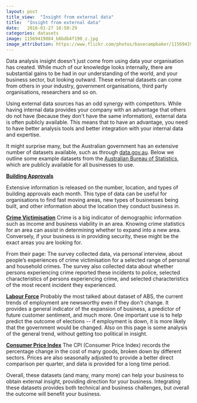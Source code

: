 ```yaml
---
layout: post
title_view:  "Insight from external data"
title:  "Insight from external data"
date:   2016-01-27 16:50:29
categories: datasets
image: 11569419884_b6bdb4f190_z.jpg
image_attribution: https://www.flickr.com/photos/basecampbaker/11569419884/in/photolist-iCmisC-7atAQ2-pqr1q3-qt42vv-ambP6n-4RVir8-sb7CAv-ameEWW-ambQJ2-ambRn6-ambNCa-ambPjH-ambTha-ameAGA-oRf4hY-mUPYaJ-mUPovu-ntD93R-9vsYzJ-69JUNw-6XCMps-6Cd2sQ-bziPrN-7xLCco-iCmZDZ-pYToyM-qbWuqP-psQehy-qdzRHA-nFDd3q-ebUs29-9m5BhQ-goGDXM-mWxSSD-69DQdx-69J5wG-69J3SA-69J33y-69DSPg-69HVAy-o7WQCT-mUPWuj-sJsPKS-7xLCsC-7xGUZ2-69JVwu-69DVpg-69DW86-69Dy2H-69J1tw
---
```

<Title> Insight from external data </title>

Data analysis insight doesn't just come from using data your organisation has created.
While much of our knowledge looks internally, there are substantial gains to be had in our understanding of the world, and your business sector, but looking outward.
These external datasets can come from others in your industry, government organisations, third party organisations, researchers and so on.

Using external data sources has an odd synergy with competitors.
While having internal data provides your company with an advantage that others do not have (because they don't have the same information), external data is often publicly available.
This means that to have an advantage, you need to have better analysis tools and better integration with your internal data and expertise.

It might surprise many, but the Australian government has an extensive number of datasets available, such as through [data.gov.au](http://data.gov.au).
Below we outline some example datasets from the [Australian Bureau of Statistics](http://www.abs.gov.au/), which are publicly available for all businesses to use.


<a href="http://www.abs.gov.au/ausstats/abs@.nsf/mf/8731.0"><b>Building Approvals</b></a>

Extensive information is released on the number, location, and types of building approvals each month.
This type of data can be useful for organisations to find fast moving areas, new types of businesses being built, and other information about the location they conduct business in.



<a href="http://www.abs.gov.au/ausstats/abs@.nsf/mf/4530.0"><b>Crime Victimisation</b></a>
Crime is a big indicator of demographic information such as income and business viability in an area.
Knowing crime statistics for an area can assist in determining whether to expand into a new area.
Conversely, if your business is in providing security, these might be the exact areas you are looking for.

From their page:
<quote>
The survey collected data, via personal interview, about people’s experiences of crime victimisation for a selected range of personal and household crimes. The survey also collected data about whether persons experiencing crime reported these incidents to police, selected characteristics of persons experiencing crime, and selected characteristics of the most recent incident they experienced.

</quote>


<a href="http://www.abs.gov.au/ausstats/abs@.nsf/mf/6202.0"><b>Labour Force</b></a>
Probably the most talked about dataset of ABS, the current trends of employment are newsworthy even if they don't change.
It provides a general indicator of the expansion of business, a predictor of future customer sentiment, and much more.
One important use is to help predict the outcome of elections -- if employment is down, it is more likely that the government would be changed.
Also on this page is some analysis of the general trend, without getting too political in insight.


<a href="http://www.abs.gov.au/ausstats/abs@.nsf/mf/6401.0/"><b>Consumer Price Index</b></a>
The CPI (Consumer Price Index) records the percentage change in the cost of many goods, broken down by different sectors.
Prices are also seasonally adjusted to provide a better direct comparison per quarter, and data is provided for a long time period.



Overall, these datasets (and many, many more) can help your business to obtain external insight, providing direction for your business.
Integrating these datasets provides both technical and business challenges, but overall the outcome will benefit your business.